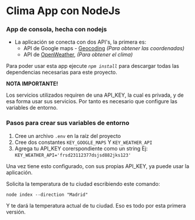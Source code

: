 # Clima App con NodeJs

### App de consola, hecha con nodejs

* La aplicación se conecta con dos API's, la primera es:
  * API de Google maps - [Geocoding](https://developers.google.com/maps/documentation/geocoding/start) *(Para obtener las coordenadas)*
  * API de [OpenWeather](https://openweathermap.org/), *(Para obtener el clima)*

Para poder usar esta app ejecute *```npm install```* para descargar todas las dependencias necesarias para este proyecto.

**NOTA IMPORTANTE!**

Los servicios utilizados requiren de una API_KEY, la cual es privada, y de esa forma usar sus servicios.
Por tanto es necesario que configure las variables de entorno.

### Pasos para crear sus variables de entorno

1. Cree un archivo ```.env``` en la raíz del proyecto
2. Cree dos constantes ```KEY_GOOGLE_MAPS``` Y ```KEY_WEATHER_API```
3. Agrega tu API_KEY corerspondiente como un string Ej: ```KEY_WEATHER_API='frsd23112377dsjsd882jks123'```

Una vez tiene esto configurado, con sus propias API_KEY, ya puede usar la aplicación.

Solicita la temperatura de tu ciudad escribiendo este comando:

```node index --direction "Madrid"```

Y te dará la temperatura actual de tu ciudad. Eso es todo por esta primera versión.